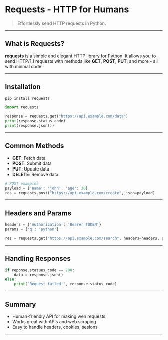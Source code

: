 # Requests - HTTP for Humans

> Effortlessly send HTTP requests in Python.

---

## What is Requests?

**requests** is a simple and elegant HTTP library for Python. It allows you to send HTTP/1.1 requests with methods like **GET**, **POST**, **PUT**, and more - all with minmal code.

---

## Installation

```bash
pip install requests
```

```python
import requests

response = requests.get("https://api.example.com/data")
print(response.status_code)
print(response.json())
```
---

## Common Methods

- **GET**: Fetch data
- **POST**: Submit data
- **PUT**: Update data
- **DELETE**: Remove data

```python
# POST examples
payload = {'name': 'john', 'age': 30}
res = requests.post("https://api.example.com/create", json=payload)
```

---

## Headers and Params

```python
headers = {'Authorization': 'Bearer TOKEN'}
params = {'q': 'python'}

res = requests.get("https://api.example.com/search", headers=headers, params=params)
```

---

## Handling Responses

```python
if reponse.statues_code == 200:
    data = response.json()
else:
    print("Request failed:", response.status_code)

```

---

## Summary
- Human-friendly API for making wen requests
- Works great with APIs and web scraping
- Easy to handle headers, cookies, sesions

---